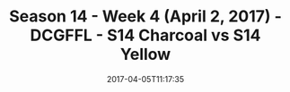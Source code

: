 ---
title: Season 14 - Week 4 (April 2, 2017) - DCGFFL - S14 Charcoal vs S14 Yellow
teams-score:
- team: _teams/s14-charcoal.md
  score: 21
- team: _teams/s14-yellow.md
  score: 24
mvp: Marcus & John Clemons
game-ball: ''
season: 14
week: 4
date: '2017-04-05T11:17:35'
pageid: season-14-week-4-april-2-2017-5093-vs-5109
---